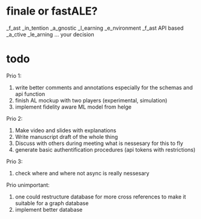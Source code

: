 # finale or fastALE?
_f_ast _in_tention _a_gnostic _l_earning _e_nvironment
_f_ast API based _a_ctive _le_arning
... your decision

# todo 

Prio 1:
1. write better comments and annotations especially for the schemas and api function
2. finish AL mockup with two players (experimental, simulation)
3. implement fidelity aware ML model from helge

Prio 2:
1. Make video and slides with explanations
2. Write manuscript draft of the whole thing
3. Discuss with others during meeting what is nessesary for this to fly
4. generate basic authentification procedures (api tokens with restrictions)

Prio 3:
1. check where and where not async is really nessesary

Prio unimportant:
1. one could restructure database for more cross references to make it suitable for a graph database
2. implement better database 

